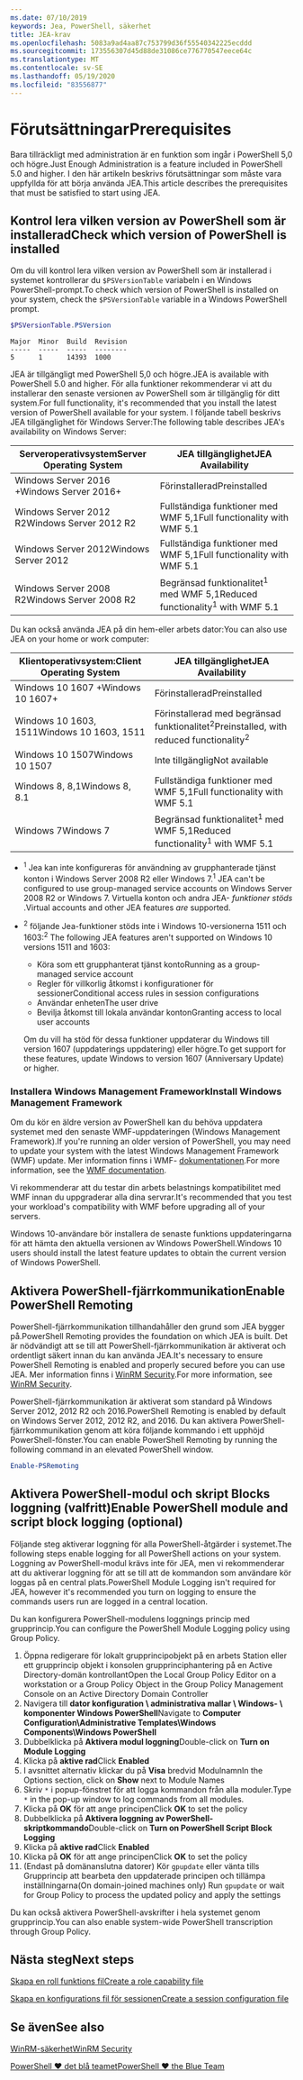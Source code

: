 ```yaml
---
ms.date: 07/10/2019
keywords: Jea, PowerShell, säkerhet
title: JEA-krav
ms.openlocfilehash: 5083a9ad4aa87c753799d36f55540342225ecddd
ms.sourcegitcommit: 173556307d45d88de31086ce776770547eece64c
ms.translationtype: MT
ms.contentlocale: sv-SE
ms.lasthandoff: 05/19/2020
ms.locfileid: "83556877"
---
```

# <a name="prerequisites"></a><span data-ttu-id="38b26-103">Förutsättningar</span><span class="sxs-lookup"><span data-stu-id="38b26-103">Prerequisites</span></span>

<span data-ttu-id="38b26-104">Bara tillräckligt med administration är en funktion som ingår i PowerShell 5,0 och högre.</span><span class="sxs-lookup"><span data-stu-id="38b26-104">Just Enough Administration is a feature included in PowerShell 5.0 and higher.</span></span> <span data-ttu-id="38b26-105">I den här artikeln beskrivs förutsättningar som måste vara uppfyllda för att börja använda JEA.</span><span class="sxs-lookup"><span data-stu-id="38b26-105">This article describes the prerequisites that must be satisfied to start using JEA.</span></span>

## <a name="check-which-version-of-powershell-is-installed"></a><span data-ttu-id="38b26-106">Kontrol lera vilken version av PowerShell som är installerad</span><span class="sxs-lookup"><span data-stu-id="38b26-106">Check which version of PowerShell is installed</span></span>

<span data-ttu-id="38b26-107">Om du vill kontrol lera vilken version av PowerShell som är installerad i systemet kontrollerar du `$PSVersionTable` variabeln i en Windows PowerShell-prompt.</span><span class="sxs-lookup"><span data-stu-id="38b26-107">To check which version of PowerShell is installed on your system, check the `$PSVersionTable` variable in a Windows PowerShell prompt.</span></span>

```powershell
$PSVersionTable.PSVersion
```

```Output
Major  Minor  Build  Revision
-----  -----  -----  --------
5      1      14393  1000
```

<span data-ttu-id="38b26-108">JEA är tillgängligt med PowerShell 5,0 och högre.</span><span class="sxs-lookup"><span data-stu-id="38b26-108">JEA is available with PowerShell 5.0 and higher.</span></span> <span data-ttu-id="38b26-109">För alla funktioner rekommenderar vi att du installerar den senaste versionen av PowerShell som är tillgänglig för ditt system.</span><span class="sxs-lookup"><span data-stu-id="38b26-109">For full functionality, it's recommended that you install the latest version of PowerShell available for your system.</span></span> <span data-ttu-id="38b26-110">I följande tabell beskrivs JEA tillgänglighet för Windows Server:</span><span class="sxs-lookup"><span data-stu-id="38b26-110">The following table describes JEA's availability on Windows Server:</span></span>

| <span data-ttu-id="38b26-111">Serveroperativsystem</span><span class="sxs-lookup"><span data-stu-id="38b26-111">Server Operating System</span></span> |                <span data-ttu-id="38b26-112">JEA tillgänglighet</span><span class="sxs-lookup"><span data-stu-id="38b26-112">JEA Availability</span></span>                |
| ----------------------- | ---------------------------------------------- |
| <span data-ttu-id="38b26-113">Windows Server 2016 +</span><span class="sxs-lookup"><span data-stu-id="38b26-113">Windows Server 2016+</span></span>    | <span data-ttu-id="38b26-114">Förinstallerad</span><span class="sxs-lookup"><span data-stu-id="38b26-114">Preinstalled</span></span>                                   |
| <span data-ttu-id="38b26-115">Windows Server 2012 R2</span><span class="sxs-lookup"><span data-stu-id="38b26-115">Windows Server 2012 R2</span></span>  | <span data-ttu-id="38b26-116">Fullständiga funktioner med WMF 5,1</span><span class="sxs-lookup"><span data-stu-id="38b26-116">Full functionality with WMF 5.1</span></span>                |
| <span data-ttu-id="38b26-117">Windows Server 2012</span><span class="sxs-lookup"><span data-stu-id="38b26-117">Windows Server 2012</span></span>     | <span data-ttu-id="38b26-118">Fullständiga funktioner med WMF 5,1</span><span class="sxs-lookup"><span data-stu-id="38b26-118">Full functionality with WMF 5.1</span></span>                |
| <span data-ttu-id="38b26-119">Windows Server 2008 R2</span><span class="sxs-lookup"><span data-stu-id="38b26-119">Windows Server 2008 R2</span></span>  | <span data-ttu-id="38b26-120">Begränsad funktionalitet<sup>1</sup> med WMF 5,1</span><span class="sxs-lookup"><span data-stu-id="38b26-120">Reduced functionality<sup>1</sup> with WMF 5.1</span></span> |

<span data-ttu-id="38b26-121">Du kan också använda JEA på din hem-eller arbets dator:</span><span class="sxs-lookup"><span data-stu-id="38b26-121">You can also use JEA on your home or work computer:</span></span>

| <span data-ttu-id="38b26-122">Klientoperativsystem:</span><span class="sxs-lookup"><span data-stu-id="38b26-122">Client Operating System</span></span> |                   <span data-ttu-id="38b26-123">JEA tillgänglighet</span><span class="sxs-lookup"><span data-stu-id="38b26-123">JEA Availability</span></span>                   |
| ----------------------- | ---------------------------------------------------- |
| <span data-ttu-id="38b26-124">Windows 10 1607 +</span><span class="sxs-lookup"><span data-stu-id="38b26-124">Windows 10 1607+</span></span>        | <span data-ttu-id="38b26-125">Förinstallerad</span><span class="sxs-lookup"><span data-stu-id="38b26-125">Preinstalled</span></span>                                         |
| <span data-ttu-id="38b26-126">Windows 10 1603, 1511</span><span class="sxs-lookup"><span data-stu-id="38b26-126">Windows 10 1603, 1511</span></span>   | <span data-ttu-id="38b26-127">Förinstallerad med begränsad funktionalitet<sup>2</sup></span><span class="sxs-lookup"><span data-stu-id="38b26-127">Preinstalled, with reduced functionality<sup>2</sup></span></span> |
| <span data-ttu-id="38b26-128">Windows 10 1507</span><span class="sxs-lookup"><span data-stu-id="38b26-128">Windows 10 1507</span></span>         | <span data-ttu-id="38b26-129">Inte tillgänglig</span><span class="sxs-lookup"><span data-stu-id="38b26-129">Not available</span></span>                                        |
| <span data-ttu-id="38b26-130">Windows 8, 8,1</span><span class="sxs-lookup"><span data-stu-id="38b26-130">Windows 8, 8.1</span></span>          | <span data-ttu-id="38b26-131">Fullständiga funktioner med WMF 5,1</span><span class="sxs-lookup"><span data-stu-id="38b26-131">Full functionality with WMF 5.1</span></span>                      |
| <span data-ttu-id="38b26-132">Windows 7</span><span class="sxs-lookup"><span data-stu-id="38b26-132">Windows 7</span></span>               | <span data-ttu-id="38b26-133">Begränsad funktionalitet<sup>1</sup> med WMF 5,1</span><span class="sxs-lookup"><span data-stu-id="38b26-133">Reduced functionality<sup>1</sup> with WMF 5.1</span></span>       |

- <span data-ttu-id="38b26-134"><sup>1</sup> Jea kan inte konfigureras för användning av grupphanterade tjänst konton i Windows Server 2008 R2 eller Windows 7.</span><span class="sxs-lookup"><span data-stu-id="38b26-134"><sup>1</sup> JEA can't be configured to use group-managed service accounts on Windows Server 2008 R2 or Windows 7.</span></span> <span data-ttu-id="38b26-135">Virtuella konton och andra JEA- *funktioner stöds* .</span><span class="sxs-lookup"><span data-stu-id="38b26-135">Virtual accounts and other JEA features *are* supported.</span></span>

- <span data-ttu-id="38b26-136"><sup>2</sup> följande Jea-funktioner stöds inte i Windows 10-versionerna 1511 och 1603:</span><span class="sxs-lookup"><span data-stu-id="38b26-136"><sup>2</sup> The following JEA features aren't supported on Windows 10 versions 1511 and 1603:</span></span>

  - <span data-ttu-id="38b26-137">Köra som ett grupphanterat tjänst konto</span><span class="sxs-lookup"><span data-stu-id="38b26-137">Running as a group-managed service account</span></span>
  - <span data-ttu-id="38b26-138">Regler för villkorlig åtkomst i konfigurationer för sessioner</span><span class="sxs-lookup"><span data-stu-id="38b26-138">Conditional access rules in session configurations</span></span>
  - <span data-ttu-id="38b26-139">Användar enheten</span><span class="sxs-lookup"><span data-stu-id="38b26-139">The user drive</span></span>
  - <span data-ttu-id="38b26-140">Bevilja åtkomst till lokala användar konton</span><span class="sxs-lookup"><span data-stu-id="38b26-140">Granting access to local user accounts</span></span>

  <span data-ttu-id="38b26-141">Om du vill ha stöd för dessa funktioner uppdaterar du Windows till version 1607 (uppdaterings uppdatering) eller högre.</span><span class="sxs-lookup"><span data-stu-id="38b26-141">To get support for these features, update Windows to version 1607 (Anniversary Update) or higher.</span></span>

### <a name="install-windows-management-framework"></a><span data-ttu-id="38b26-142">Installera Windows Management Framework</span><span class="sxs-lookup"><span data-stu-id="38b26-142">Install Windows Management Framework</span></span>

<span data-ttu-id="38b26-143">Om du kör en äldre version av PowerShell kan du behöva uppdatera systemet med den senaste WMF-uppdateringen (Windows Management Framework).</span><span class="sxs-lookup"><span data-stu-id="38b26-143">If you're running an older version of PowerShell, you may need to update your system with the latest Windows Management Framework (WMF) update.</span></span> <span data-ttu-id="38b26-144">Mer information finns i WMF- [dokumentationen](/powershell/scripting/wmf/overview).</span><span class="sxs-lookup"><span data-stu-id="38b26-144">For more information, see the [WMF documentation](/powershell/scripting/wmf/overview).</span></span>

<span data-ttu-id="38b26-145">Vi rekommenderar att du testar din arbets belastnings kompatibilitet med WMF innan du uppgraderar alla dina servrar.</span><span class="sxs-lookup"><span data-stu-id="38b26-145">It's recommended that you test your workload's compatibility with WMF before upgrading all of your servers.</span></span>

<span data-ttu-id="38b26-146">Windows 10-användare bör installera de senaste funktions uppdateringarna för att hämta den aktuella versionen av Windows PowerShell.</span><span class="sxs-lookup"><span data-stu-id="38b26-146">Windows 10 users should install the latest feature updates to obtain the current version of Windows PowerShell.</span></span>

## <a name="enable-powershell-remoting"></a><span data-ttu-id="38b26-147">Aktivera PowerShell-fjärrkommunikation</span><span class="sxs-lookup"><span data-stu-id="38b26-147">Enable PowerShell Remoting</span></span>

<span data-ttu-id="38b26-148">PowerShell-fjärrkommunikation tillhandahåller den grund som JEA bygger på.</span><span class="sxs-lookup"><span data-stu-id="38b26-148">PowerShell Remoting provides the foundation on which JEA is built.</span></span> <span data-ttu-id="38b26-149">Det är nödvändigt att se till att PowerShell-fjärrkommunikation är aktiverat och ordentligt säkert innan du kan använda JEA.</span><span class="sxs-lookup"><span data-stu-id="38b26-149">It's necessary to ensure PowerShell Remoting is enabled and properly secured before you can use JEA.</span></span> <span data-ttu-id="38b26-150">Mer information finns i [WinRM Security](/powershell/scripting/learn/remoting/winrmsecurity).</span><span class="sxs-lookup"><span data-stu-id="38b26-150">For more information, see [WinRM Security](/powershell/scripting/learn/remoting/winrmsecurity).</span></span>

<span data-ttu-id="38b26-151">PowerShell-fjärrkommunikation är aktiverat som standard på Windows Server 2012, 2012 R2 och 2016.</span><span class="sxs-lookup"><span data-stu-id="38b26-151">PowerShell Remoting is enabled by default on Windows Server 2012, 2012 R2, and 2016.</span></span> <span data-ttu-id="38b26-152">Du kan aktivera PowerShell-fjärrkommunikation genom att köra följande kommando i ett upphöjd PowerShell-fönster.</span><span class="sxs-lookup"><span data-stu-id="38b26-152">You can enable PowerShell Remoting by running the following command in an elevated PowerShell window.</span></span>

```powershell
Enable-PSRemoting
```

## <a name="enable-powershell-module-and-script-block-logging-optional"></a><span data-ttu-id="38b26-153">Aktivera PowerShell-modul och skript Blocks loggning (valfritt)</span><span class="sxs-lookup"><span data-stu-id="38b26-153">Enable PowerShell module and script block logging (optional)</span></span>

<span data-ttu-id="38b26-154">Följande steg aktiverar loggning för alla PowerShell-åtgärder i systemet.</span><span class="sxs-lookup"><span data-stu-id="38b26-154">The following steps enable logging for all PowerShell actions on your system.</span></span> <span data-ttu-id="38b26-155">Loggning av PowerShell-modul krävs inte för JEA, men vi rekommenderar att du aktiverar loggning för att se till att de kommandon som användare kör loggas på en central plats.</span><span class="sxs-lookup"><span data-stu-id="38b26-155">PowerShell Module Logging isn't required for JEA, however it's recommended you turn on logging to ensure the commands users run are logged in a central location.</span></span>

<span data-ttu-id="38b26-156">Du kan konfigurera PowerShell-modulens loggnings princip med grupprincip.</span><span class="sxs-lookup"><span data-stu-id="38b26-156">You can configure the PowerShell Module Logging policy using Group Policy.</span></span>

1. <span data-ttu-id="38b26-157">Öppna redigerare för lokalt grupprincipobjekt på en arbets Station eller ett grupprincip objekt i konsolen grupprinciphantering på en Active Directory-domän kontrollant</span><span class="sxs-lookup"><span data-stu-id="38b26-157">Open the Local Group Policy Editor on a workstation or a Group Policy Object in the Group Policy Management Console on an Active Directory Domain Controller</span></span>
2. <span data-ttu-id="38b26-158">Navigera till **dator konfiguration \\ administrativa mallar \\ Windows- \\ komponenter Windows PowerShell**</span><span class="sxs-lookup"><span data-stu-id="38b26-158">Navigate to **Computer Configuration\\Administrative Templates\\Windows Components\\Windows PowerShell**</span></span>
3. <span data-ttu-id="38b26-159">Dubbelklicka på **Aktivera modul loggning**</span><span class="sxs-lookup"><span data-stu-id="38b26-159">Double-click on **Turn on Module Logging**</span></span>
4. <span data-ttu-id="38b26-160">Klicka på **aktive rad**</span><span class="sxs-lookup"><span data-stu-id="38b26-160">Click **Enabled**</span></span>
5. <span data-ttu-id="38b26-161">I avsnittet alternativ klickar du på **Visa** bredvid Modulnamn</span><span class="sxs-lookup"><span data-stu-id="38b26-161">In the Options section, click on **Show** next to Module Names</span></span>
6. <span data-ttu-id="38b26-162">Skriv `*` i popup-fönstret för att logga kommandon från alla moduler.</span><span class="sxs-lookup"><span data-stu-id="38b26-162">Type `*` in the pop-up window to log commands from all modules.</span></span>
7. <span data-ttu-id="38b26-163">Klicka på **OK** för att ange principen</span><span class="sxs-lookup"><span data-stu-id="38b26-163">Click **OK** to set the policy</span></span>
8. <span data-ttu-id="38b26-164">Dubbelklicka på **Aktivera loggning av PowerShell-skriptkommando**</span><span class="sxs-lookup"><span data-stu-id="38b26-164">Double-click on **Turn on PowerShell Script Block Logging**</span></span>
9. <span data-ttu-id="38b26-165">Klicka på **aktive rad**</span><span class="sxs-lookup"><span data-stu-id="38b26-165">Click **Enabled**</span></span>
10. <span data-ttu-id="38b26-166">Klicka på **OK** för att ange principen</span><span class="sxs-lookup"><span data-stu-id="38b26-166">Click **OK** to set the policy</span></span>
11. <span data-ttu-id="38b26-167">(Endast på domänanslutna datorer) Kör `gpupdate` eller vänta tills Grupprincip att bearbeta den uppdaterade principen och tillämpa inställningarna</span><span class="sxs-lookup"><span data-stu-id="38b26-167">(On domain-joined machines only) Run `gpupdate` or wait for Group Policy to process the updated policy and apply the settings</span></span>

<span data-ttu-id="38b26-168">Du kan också aktivera PowerShell-avskrifter i hela systemet genom grupprincip.</span><span class="sxs-lookup"><span data-stu-id="38b26-168">You can also enable system-wide PowerShell transcription through Group Policy.</span></span>

## <a name="next-steps"></a><span data-ttu-id="38b26-169">Nästa steg</span><span class="sxs-lookup"><span data-stu-id="38b26-169">Next steps</span></span>

[<span data-ttu-id="38b26-170">Skapa en roll funktions fil</span><span class="sxs-lookup"><span data-stu-id="38b26-170">Create a role capability file</span></span>](role-capabilities.md)

[<span data-ttu-id="38b26-171">Skapa en konfigurations fil för sessionen</span><span class="sxs-lookup"><span data-stu-id="38b26-171">Create a session configuration file</span></span>](session-configurations.md)

## <a name="see-also"></a><span data-ttu-id="38b26-172">Se även</span><span class="sxs-lookup"><span data-stu-id="38b26-172">See also</span></span>

[<span data-ttu-id="38b26-173">WinRM-säkerhet</span><span class="sxs-lookup"><span data-stu-id="38b26-173">WinRM Security</span></span>](/powershell/scripting/learn/remoting/winrmsecurity)

[<span data-ttu-id="38b26-174">PowerShell ♥ det blå teamet</span><span class="sxs-lookup"><span data-stu-id="38b26-174">PowerShell ♥ the Blue Team</span></span>](https://devblogs.microsoft.com/powershell/powershell-the-blue-team/)
